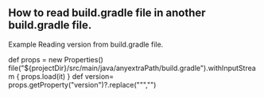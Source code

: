 ## How to read build.gradle file in another build.gradle file.

Example Reading version from build.gradle file.

def props = new Properties()
file("${projectDir}/src/main/java/anyextraPath/build.gradle").withInputStream { props.load(it) }
def version= props.getProperty("version")?.replace("\"","")
